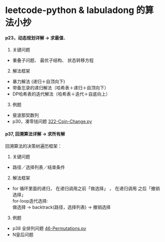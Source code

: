 # leetcode-python & labuladong 的算法小抄

#### p23，动态规划详解 -> 求最值．<p>
1) 关键问题
* 重叠⼦问题、 最优⼦结构、 状态转移⽅程<br/>
2) 解法框架
* 暴力解法 (递归＋自顶向下)</br>
* 带备忘录的递归解法（哈希表＋递归＋自顶向下）</br>
* DP哈希表的迭代解法（哈希表＋迭代＋自底向上）</br>
3) 例题
* 斐波那契数列</br>
* p30，凑零钱问题 [322-Coin-Change.py](322-Coin-Change/322.py)

#### p37, 回溯算法详解 -> 求所有解<p>
回溯算法的决策树遍历框架：
1) 关键问题
* 路径／选择列表／结束条件
2) 解法框架
*  for 循环⾥⾯的递归， 在递归调⽤之前「做选择」 ， 在递归调⽤
之后「撤销选择」</br>
        for-loop迭代选择:</br>
            做选择 -> backtrack(路径，选择列表) -> 撤销选择</br>
3) 例题
* p38 全排列问题 [46-Permutations.py](46-Permutations/46.py)
* N皇后问题

